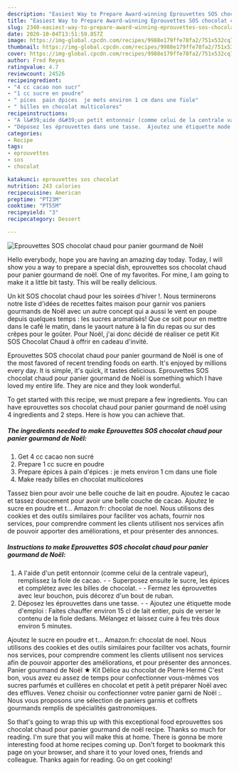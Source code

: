 ```yaml
---
description: "Easiest Way to Prepare Award-winning Eprouvettes SOS chocolat chaud pour panier gourmand de Noël"
title: "Easiest Way to Prepare Award-winning Eprouvettes SOS chocolat chaud pour panier gourmand de Noël"
slug: 2340-easiest-way-to-prepare-award-winning-eprouvettes-sos-chocolat-chaud-pour-panier-gourmand-de-noel
date: 2020-10-04T13:51:59.857Z
image: https://img-global.cpcdn.com/recipes/9988e179ffe78fa2/751x532cq70/eprouvettes-sos-chocolat-chaud-pour-panier-gourmand-de-noel-photo-principale-de-la-recette.jpg
thumbnail: https://img-global.cpcdn.com/recipes/9988e179ffe78fa2/751x532cq70/eprouvettes-sos-chocolat-chaud-pour-panier-gourmand-de-noel-photo-principale-de-la-recette.jpg
cover: https://img-global.cpcdn.com/recipes/9988e179ffe78fa2/751x532cq70/eprouvettes-sos-chocolat-chaud-pour-panier-gourmand-de-noel-photo-principale-de-la-recette.jpg
author: Fred Reyes
ratingvalue: 4.7
reviewcount: 24526
recipeingredient:
- "4 cc cacao non sucr"
- "1 cc sucre en poudre"
- " pices  pain dpices  je mets environ 1 cm dans une fiole"
- " billes en chocolat multicolores"
recipeinstructions:
- "A l&#39;aide d&#39;un petit entonnoir (comme celui de la centrale vapeur), remplissez la fiole de cacao.  Superposez ensuite le sucre, les épices et complétez avec les billes de chocolat.  Fermez les éprouvettes avec leur bouchon, puis décorez d&#39;un bout de ruban."
- "Déposez les éprouvettes dans une tasse.  Ajoutez une étiquette mode d&#39;emploi : Faites chauffer environ 15 cl de lait entier, puis de verser le contenu de la fiole dedans. Mélangez et laissez cuire à feu très doux environ 5 minutes."
categories:
- Recipe
tags:
- eprouvettes
- sos
- chocolat

katakunci: eprouvettes sos chocolat 
nutrition: 243 calories
recipecuisine: American
preptime: "PT23M"
cooktime: "PT55M"
recipeyield: "3"
recipecategory: Dessert

---
```



![Eprouvettes SOS chocolat chaud pour panier gourmand de Noël](https://img-global.cpcdn.com/recipes/9988e179ffe78fa2/751x532cq70/eprouvettes-sos-chocolat-chaud-pour-panier-gourmand-de-noel-photo-principale-de-la-recette.jpg)

Hello everybody, hope you are having an amazing day today. Today, I will show you a way to prepare a special dish, eprouvettes sos chocolat chaud pour panier gourmand de noël. One of my favorites. For mine, I am going to make it a little bit tasty. This will be really delicious.

Un kit SOS chocolat chaud pour les soirées d&#39;hiver !. Nous terminerons notre liste d&#39;idées de recettes faites maison pour garnir vos paniers gourmands de Noël avec un autre concept qui a aussi le vent en poupe depuis quelques temps : les sucres aromatisés! Que ce soit pour en mettre dans le café le matin, dans le yaourt nature à la fin du repas ou sur des crêpes pour le goûter. Pour Noël, j&#39;ai donc décidé de réaliser ce petit Kit SOS Chocolat Chaud à offrir en cadeau d&#39;invité.

Eprouvettes SOS chocolat chaud pour panier gourmand de Noël is one of the most favored of recent trending foods on earth. It's enjoyed by millions every day. It is simple, it's quick, it tastes delicious. Eprouvettes SOS chocolat chaud pour panier gourmand de Noël is something which I have loved my entire life. They are nice and they look wonderful.


To get started with this recipe, we must prepare a few ingredients. You can have eprouvettes sos chocolat chaud pour panier gourmand de noël using 4 ingredients and 2 steps. Here is how you can achieve that.

<!--inarticleads1-->

##### The ingredients needed to make Eprouvettes SOS chocolat chaud pour panier gourmand de Noël:

1. Get 4 cc cacao non sucré
1. Prepare 1 cc sucre en poudre
1. Prepare  épices à pain d&#39;épices : je mets environ 1 cm dans une fiole
1. Make ready  billes en chocolat multicolores


Tassez bien pour avoir une belle couche de lait en poudre. Ajoutez le cacao et tassez doucement pour avoir une belle couche de cacao. Ajoutez le sucre en poudre et t… Amazon.fr: chocolat de noel. Nous utilisons des cookies et des outils similaires pour faciliter vos achats, fournir nos services, pour comprendre comment les clients utilisent nos services afin de pouvoir apporter des améliorations, et pour présenter des annonces. 

<!--inarticleads2-->

##### Instructions to make Eprouvettes SOS chocolat chaud pour panier gourmand de Noël:

1. A l&#39;aide d&#39;un petit entonnoir (comme celui de la centrale vapeur), remplissez la fiole de cacao. -  - Superposez ensuite le sucre, les épices et complétez avec les billes de chocolat. -  - Fermez les éprouvettes avec leur bouchon, puis décorez d&#39;un bout de ruban.
1. Déposez les éprouvettes dans une tasse. -  - Ajoutez une étiquette mode d&#39;emploi : Faites chauffer environ 15 cl de lait entier, puis de verser le contenu de la fiole dedans. Mélangez et laissez cuire à feu très doux environ 5 minutes.


Ajoutez le sucre en poudre et t… Amazon.fr: chocolat de noel. Nous utilisons des cookies et des outils similaires pour faciliter vos achats, fournir nos services, pour comprendre comment les clients utilisent nos services afin de pouvoir apporter des améliorations, et pour présenter des annonces. Panier gourmand de Noël ★ Kit Délice au chocolat de Pierre Hermé C&#39;est bon, vous avez eu assez de temps pour confectionner vous-mêmes vos sucres parfumés et cuillères en chocolat et petit à petit préparer Noël avec des effluves. Venez choisir ou confectionner votre panier garni de Noël :. Nous vous proposons une sélection de paniers garnis et coffrets gourmands remplis de spécialités gastronomiques. 

So that's going to wrap this up with this exceptional food eprouvettes sos chocolat chaud pour panier gourmand de noël recipe. Thanks so much for reading. I'm sure that you will make this at home. There is gonna be more interesting food at home recipes coming up. Don't forget to bookmark this page on your browser, and share it to your loved ones, friends and colleague. Thanks again for reading. Go on get cooking!
